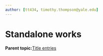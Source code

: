 ```yaml
---
author: [tt434, timothy.thompson@yale.edu]
---
```


# Standalone works

**Parent topic:**[Title entries](../concepts/title_entries.md)

